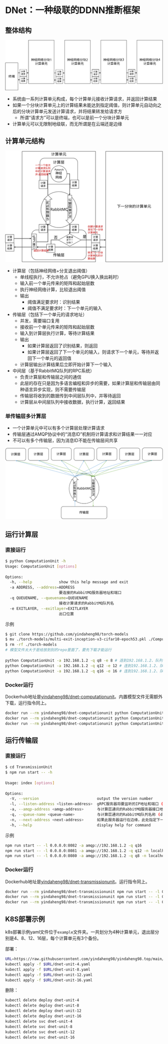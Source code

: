 # DNet：一种级联的DDNN推断框架

## 整体结构

![整体结构](./_/整体结构.svg)

* 系统由一系列计算单元构成，每个计算单元接收计算请求，并返回计算结果
* 如果一个分块计算单元上的计算结果未能达到指定阈值，则计算单元自动向之后的分块计算单元发送计算请求，并将结果转发给请求方
  * 所谓“请求方”可以是终端，也可以是前一个分块计算单元
* 计算单元可以无限制地级联，而无所谓是在云端还是边缘

## 计算单元结构

![单元结构](./_/系统结构.svg)

* 计算层（包括神经网络+分支退出阈值）
  * 单线程执行，不允许抢占（避免GPU换入换出耗时）
  * 输入前一个单元传来的矩阵和起始层数
  * 执行神经网络计算，比较退出阈值
  * 输出
    * 阈值满足要求时：识别结果
    * 阈值不满足要求时：下一个单元的输入
* 传输层（包括下一个单元的请求地址）
  * 并发，需要端口复用
  * 接收前一个单元传来的矩阵和起始层数
  * 输入到计算层执行计算，等待计算结果
  * 输出
    * 如果计算层返回了识别结果，则返回
    * 如果计算层返回了下一个单元的输入，则请求下一个单元，等待并返回下一个单元的返回值
  * 计算层输出计算结果后立即开始计算下一个输入
* 中间层（基于RabbitMQ队列的RPC系统）
  * 负责计算层和传输层之间的通信
  * 此层的存在只是因为多语言编程和异步的需要，如果计算层和传输层由同种语言异步实现，则不需要传输层
  * 传输层将收到的数据传到中间层队列中，并等待返回
  * 计算层从中间层队列中接收数据，执行计算，返回结果

### 单传输层多计算层

* 一个计算单元中可以有多个计算层处理计算请求
* 传输层通过AMQP协议中的“消息ID”机制将计算请求和计算结果一一对应
* 不可以有多个传输层，因为消息ID不能在传输层间共享

![多计算层结构](./_/多计算层结构.svg)

## 运行计算层

### 直接运行

```sh
$ python ComputationUnit -h
Usage: ComputationUnit [options]

Options:
  -h, --help            show this help message and exit
  -a ADDRESS, --address=ADDRESS
                        要连接的RabbitMQ服务器地址和端口
  -q QUEUENAME, --queuename=QUEUENAME
                        接收计算请求的RabbitMQ队列名
  -e EXITLAYER, --exitlayer=EXITLAYER
                        出口位置
```

示例

```sh
$ git clone https://github.com/yindaheng98/torch-models
$ mv ./torch-models/multi-exit-inception-v3-cifar10-epoch53.pkl ./ComputationUnit/multi-exit-inception-v3-cifar10-epoch53.pkl
$ rm -rf ./torch-models
# 模型文件太大于是给放到别的repo里面了，要先下载才能运行

python ComputationUnit -a 192.168.1.2 -q q8 -e 8 # 连到192.168.1.2、队列名q8、从第8层退出
python ComputationUnit -a 192.168.1.2 -q q12 -e 12 # 连到192.168.1.2、队列名q12、从第12层退出
python ComputationUnit -a 192.168.1.2 -q q16 -e 16 # 连到192.168.1.2、队列名q16、从第16层退出
```

### Docker运行

Dockerhub地址是[yindaheng98/dnet-computationunit](https://hub.docker.com/repository/docker/yindaheng98/dnet-computationunit)。内置模型文件无需额外下载，运行指令同上。

```sh
docker run --rm yindaheng98/dnet-computationunit python ComputationUnit -a 192.168.56.1 -q q8 -e 8 # 连到192.168.56.1、队列名q8、从第8层退出
docker run --rm yindaheng98/dnet-computationunit python ComputationUnit -a 192.168.56.1 -q q12 -e 12 # 连到192.168.56.1、队列名q12、从第12层退出
docker run --rm yindaheng98/dnet-computationunit python ComputationUnit -a 192.168.56.1 -q q16 -e 16 # 连到192.168.56.1、队列名q16、从第16层退出
```

## 运行传输层

### 直接运行

```sh
$ cd TransmissionUnit
$ npm run start -- -h

Usage: index [options]

Options:
  -V, --version                          output the version number
  -l, --listen-address <listen-address>  gRPC服务器将要监听的IP地址和端口 (default: "0.0.0.0:8080")
  -a, --amqp-address <amqp-address>      与计算层通讯的RabbitMQ服务器接口地址 (default: "amqp://localhost")
  -q, --queue-name <queue-name>          与计算层通讯的RabbitMQ队列名称 (default: "ComputationQueue")
  -n, --next-address <next-address>      如果此服务器运行在边缘，此处指定下一套模型（云端）的gRPC服务器位置 (default: "")
  -h, --help                             display help for command
```

示例

```sh
npm run start -- -l 0.0.0.0:8082 -a amqp://192.168.1.2 -q q16
npm run start -- -l 0.0.0.0:8081 -a amqp://192.168.1.2 -q q12 -n localhost:8082
npm run start -- -l 0.0.0.0:8080 -a amqp://192.168.1.2 -q q8 -n localhost:8081
```

### Docker运行

Dockerhub地址是[yindaheng98/dnet-transmissionunit](https://hub.docker.com/repository/docker/yindaheng98/dnet-transmissionunit)。运行指令同上。

```sh
docker run --rm yindaheng98/dnet-transmissionunit npm run start -- -l 0.0.0.0:8082 -a amqp://192.168.56.1 -q q16
docker run --rm yindaheng98/dnet-transmissionunit npm run start -- -l 0.0.0.0:8081 -a amqp://192.168.56.1 -q q12 -n 192.168.56.1:8082
docker run --rm yindaheng98/dnet-transmissionunit npm run start -- -l 0.0.0.0:8080 -a amqp://192.168.56.1 -q q8 -n 192.168.56.1:8081
```

## K8S部署示例

k8s部署示例yaml文件位于`example`文件夹。一共划分为4种计算单元，退出层分别是4、8、12、16层，每个计算单元有3个备份。

部署：

```sh
URL=https://raw.githubusercontent.com/yindaheng98/yindaheng98.top/main/example
kubectl apply -f $URL/dnet-unit-4.yaml
kubectl apply -f $URL/dnet-unit-8.yaml
kubectl apply -f $URL/dnet-unit-12.yaml
kubectl apply -f $URL/dnet-unit-16.yaml
```

删除：

```sh
kubectl delete deploy dnet-unit-4
kubectl delete deploy dnet-unit-8
kubectl delete deploy dnet-unit-12
kubectl delete deploy dnet-unit-16
kubectl delete svc dnet-unit-4
kubectl delete svc dnet-unit-8
kubectl delete svc dnet-unit-12
kubectl delete svc dnet-unit-16
```